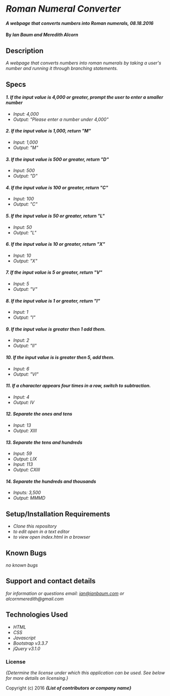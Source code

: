# _Roman Numeral Converter_

#### _A webpage that converts numbers into Roman numerals, 08.18.2016_

#### By _**Ian Baum and Meredith Alcorn**_

## Description

_A webpage that converts numbers into roman numerals by taking a user's number and running it through branching statements._

## Specs

#### _1. If the input value is 4,000 or greater, prompt the user to enter a smaller number_
* _Input: 4,000_
* _Output: "Please enter a number under 4,000"_

#### _2.  If the input value is 1,000, return "M"_
* _Input: 1,000_
* _Output: "M"_

#### _3.  If the input value is 500 or greater, return "D"_
* _Input: 500_
* _Output: "D"_

#### _4.  If the input value is 100 or greater, return "C"_
* _Input: 100_
* _Output: "C"_

#### _5.  If the input value is 50 or greater, return "L"_
* _Input: 50_
* _Output: "L"_

#### _6.  If the input value is 10 or greater, return "X"_
* _Input: 10_
* _Output: "X"_

#### _7.  If the input value is 5 or greater, return "V"_
* _Input: 5_
* _Output: "V"_

#### _8.  If the input value is 1 or greater, return "I"_
* _Input: 1_
* _Output: "I"_

#### _9.  If the input value is greater then 1 add them._
* _Input: 2_
* _Output: "II"_

#### _10.  If the input value is is greater then 5, add them._
* _Input: 6_
* _Output: "VI"_

#### _11.  If a character appears four times in a row, switch to subtraction._
* _Input: 4_
* _Output: IV_

#### _12.  Separate the ones and tens_
* _Input: 13_
* _Output: XIII_

#### _13. Separate the tens and hundreds_

* _Input: 59_
* _Output: LIX_
* _Input: 113_
* _Output: CXIII_


#### _14.  Separate the hundreds and thousands_
* _Inputs: 3,500_
* _Output: MMMD_

## Setup/Installation Requirements

* _Clone this repository_
* _to edit open in a text editor_
* _to view open index.html in a browser_


## Known Bugs

_no known bugs_

## Support and contact details

_for information or questions email: ian@ianbaum.com or alcornmeredith@gmail.com_

## Technologies Used

* _HTML_
* _CSS_
* _Javascript_
* _Bootstrap v3.3.7_
* _jQuery v3.1.0_

### License

*{Determine the license under which this application can be used.  See below for more details on licensing.}*

Copyright (c) 2016 **_{List of contributors or company name}_**
